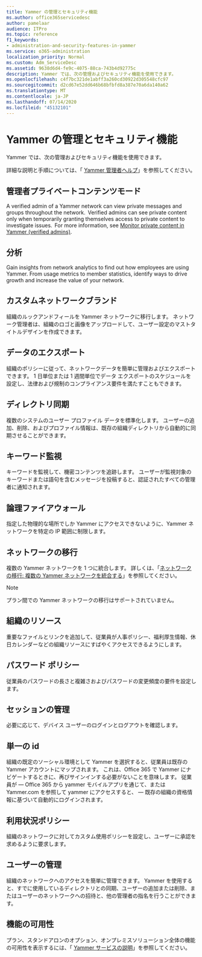 ```yaml
---
title: Yammer の管理とセキュリティ機能
ms.author: office365servicedesc
author: pamelaar
audience: ITPro
ms.topic: reference
f1_keywords:
- administration-and-security-features-in-yammer
ms.service: o365-administration
localization_priority: Normal
ms.custom: Adm_ServiceDesc
ms.assetid: 9638d6d4-fe9c-4075-88ca-743b4d92775c
description: Yammer では、次の管理およびセキュリティ機能を使用できます。
ms.openlocfilehash: c4f7bc321de1abff3a260cd30922d305548cfc97
ms.sourcegitcommit: d2cd67e52dd646b68bfbfd8a387e70a6da140a62
ms.translationtype: MT
ms.contentlocale: ja-JP
ms.lasthandoff: 07/14/2020
ms.locfileid: "45132101"
---
```

# <a name="administration-and-security-features-in-yammer"></a>Yammer の管理とセキュリティ機能

Yammer では、次の管理およびセキュリティ機能を使用できます。
  
詳細な説明と手順については、「 [Yammer 管理者ヘルプ](https://go.microsoft.com/fwlink/?LinkId=869688)」を参照してください。

## <a name="admin-private-content-mode"></a>管理者プライベートコンテンツモード

A verified admin of a Yammer network can view private messages and groups throughout the network.  Verified admins can see private content only when temporarily granting themselves access to private content to investigate issues.  For more information, see [Monitor private content in Yammer (verified admins)](https://go.microsoft.com/fwlink/?LinkId=627479).

## <a name="analytics"></a>分析

Gain insights from network analytics to find out how employees are using Yammer. From usage metrics to member statistics, identify ways to drive growth and increase the value of your network.

## <a name="custom-network-branding"></a>カスタムネットワークブランド

組織のルックアンドフィールを Yammer ネットワークに移行します。 ネットワーク管理者は、組織のロゴと画像をアップロードして、ユーザー設定のマストタイトルデザインを作成できます。

## <a name="data-export"></a>データのエクスポート

組織のポリシーに従って、ネットワークデータを簡単に管理およびエクスポートできます。 1 日単位または 1 週間単位でデータ エクスポートのスケジュールを設定し、法律および規制のコンプライアンス要件を満たすこともできます。
  
## <a name="directory-synchronization"></a>ディレクトリ同期

複数のシステムのユーザー プロファイル データを標準化します。 ユーザーの追加、削除、およびプロファイル情報は、既存の組織ディレクトリから自動的に同期させることができます。

## <a name="keyword-monitoring"></a>キーワード監視

キーワードを監視して、機密コンテンツを追跡します。 ユーザーが監視対象のキーワードまたは語句を含むメッセージを投稿すると、認証されたすべての管理者に通知されます。

## <a name="logical-firewall"></a>論理ファイアウォール

指定した物理的な場所でしか Yammer にアクセスできないように、Yammer ネットワークを特定の IP 範囲に制限します。

## <a name="network-migration"></a>ネットワークの移行

複数の Yammer ネットワークを 1 つに統合します。 詳しくは、「[ネットワークの移行: 複数の Yammer ネットワークを統合する](https://go.microsoft.com/fwlink/?LinkID=617488)」を参照してください。
  
> [!NOTE]
> プラン間での Yammer ネットワークの移行はサポートされていません。 

## <a name="organization-resources"></a>組織のリソース

重要なファイルとリンクを追加して、従業員が人事ポリシー、福利厚生情報、休日カレンダーなどの組織リソースにすばやくアクセスできるようにします。
  
## <a name="password-policies"></a>パスワード ポリシー

従業員のパスワードの長さと複雑さおよびパスワードの変更頻度の要件を設定します。
  
## <a name="session-management"></a>セッションの管理

必要に応じて、デバイス ユーザーのログインとログアウトを確認します。

## <a name="single-identity"></a>単一の id

組織の既定のソーシャル環境として Yammer を選択すると、従業員は既存の Yammer アカウントにマップされます。 これは、Office 365 で Yammer にナビゲートするときに、再びサインインする必要がないことを意味します。 従業員が &mdash; Office 365 から yammer モバイルアプリを通じて、または Yammer.com を参照して yammer にアクセスすると、 &mdash; 既存の組織の資格情報に基づいて自動的にログインされます。

## <a name="usage-policy"></a>利用状況ポリシー

組織のネットワークに対してカスタム使用ポリシーを設定し、ユーザーに承認を求めるように要求します。

## <a name="user-management"></a>ユーザーの管理

組織のネットワークへのアクセスを簡単に管理できます。 Yammer を使用すると、すでに使用しているディレクトリとの同期、ユーザーの追加または削除、またはユーザーのネットワークへの招待と、他の管理者の指名を行うことができます。

## <a name="feature-availability"></a>機能の可用性

プラン、スタンドアロンのオプション、オンプレミスソリューション全体の機能の可用性を表示するには、「 [Yammer サービスの説明](yammer-service-description.md)」を参照してください。
  

